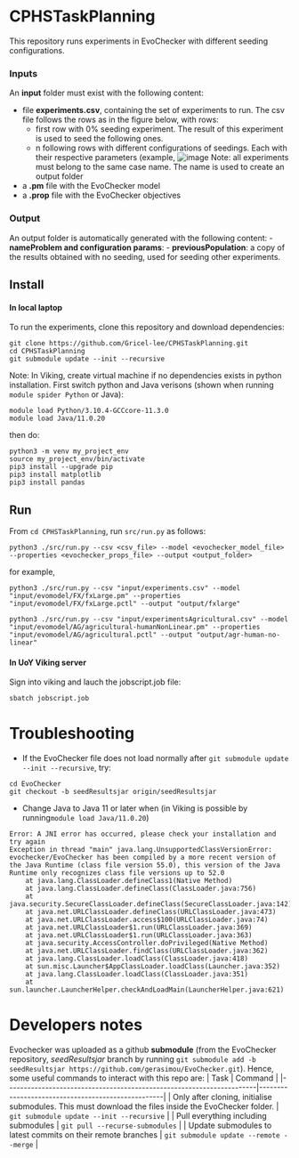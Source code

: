 # CPHSTaskPlanning
This repository runs experiments in EvoChecker with different seeding configurations.

### Inputs
An **input** folder must exist with the following content:
- file **experiments.csv**, containing the set of experiments to run. The csv file follows the rows as in the figure below, with rows:
    - first row with 0% seeding experiment. The result of this experiment is used to seed the following ones.
    - n following rows with different configurations of seedings. Each with their respective parameters (example, 
![image](https://github.com/user-attachments/assets/320a0654-b930-4a45-9907-5854240a948a)
Note: all experiments must belong to the same case name. The name is used to create an output folder
- a **.pm** file with the EvoChecker model
- a **.prop** file with the EvoChecker objectives

### Output
An output folder is automatically generated with the following content:
    - **nameProblem and configuration params**: 
    - **previousPopulation**: a copy of the results obtained with no seeding, used for seeding other experiments.


## Install

#### In local laptop
To run the experiments, clone this repository and download dependencies:
```console
git clone https://github.com/Gricel-lee/CPHSTaskPlanning.git
cd CPHSTaskPlanning
git submodule update --init --recursive 
```

Note: In Viking, create virtual machine if no dependencies exists in python installation. First switch python and Java verisons (shown when running ```module spider Python``` or Java):
```
module load Python/3.10.4-GCCcore-11.3.0
module load Java/11.0.20
```
then do:
```
python3 -m venv my_project_env
source my_project_env/bin/activate
pip3 install --upgrade pip
pip3 install matplotlib
pip3 install pandas
```

## Run

From ```cd CPHSTaskPlanning```, run ```src/run.py``` as follows:
```console
python3 ./src/run.py --csv <csv_file> --model <evochecker_model_file> --properties <evochecker_props_file> --output <output_folder>
```

for example,
```console
python3 ./src/run.py --csv "input/experiments.csv" --model "input/evomodel/FX/fxLarge.pm" --properties "input/evomodel/FX/fxLarge.pctl" --output "output/fxlarge"
```

```console
python3 ./src/run.py --csv "input/experimentsAgricultural.csv" --model "input/evomodel/AG/agricultural-humanNonLinear.pm" --properties "input/evomodel/AG/agricultural.pctl" --output "output/agr-human-no-linear"
```



#### In UoY Viking server
Sign into viking and lauch the jobscript.job file:
```console
sbatch jobscript.job
```

# Troubleshooting

- If the EvoChecker file does not load normally after  ```git submodule update --init --recursive```, try:
```console
cd EvoChecker
git checkout -b seedResultsjar origin/seedResultsjar
```

- Change Java to Java 11 or later when (in Viking is possible by running```module load Java/11.0.20```)
```
Error: A JNI error has occurred, please check your installation and try again
Exception in thread "main" java.lang.UnsupportedClassVersionError: evochecker/EvoChecker has been compiled by a more recent version of the Java Runtime (class file version 55.0), this version of the Java Runtime only recognizes class file versions up to 52.0
	at java.lang.ClassLoader.defineClass1(Native Method)
	at java.lang.ClassLoader.defineClass(ClassLoader.java:756)
	at java.security.SecureClassLoader.defineClass(SecureClassLoader.java:142)
	at java.net.URLClassLoader.defineClass(URLClassLoader.java:473)
	at java.net.URLClassLoader.access$100(URLClassLoader.java:74)
	at java.net.URLClassLoader$1.run(URLClassLoader.java:369)
	at java.net.URLClassLoader$1.run(URLClassLoader.java:363)
	at java.security.AccessController.doPrivileged(Native Method)
	at java.net.URLClassLoader.findClass(URLClassLoader.java:362)
	at java.lang.ClassLoader.loadClass(ClassLoader.java:418)
	at sun.misc.Launcher$AppClassLoader.loadClass(Launcher.java:352)
	at java.lang.ClassLoader.loadClass(ClassLoader.java:351)
	at sun.launcher.LauncherHelper.checkAndLoadMain(LauncherHelper.java:621)
```


 
 
 # Developers notes
 
Evochecker was uploaded as a github **submodule** (from the EvoChecker repository, _seedResultsjar_ branch by running ```git submodule add -b seedResultsjar https://github.com/gerasimou/EvoChecker.git```).
Hence, some useful commands to interact with this repo are:
| Task                                                                 | Command                                           |
|----------------------------------------------------------------------|---------------------------------------------------|
| Only after cloning, initialise submodules. This must download the files inside the EvoChecker folder.        | `git submodule update --init --recursive`         |
| Pull everything including submodules       | `git pull --recurse-submodules`                 |
| Update submodules to latest commits on their remote branches         | `git submodule update --remote --merge`           |

